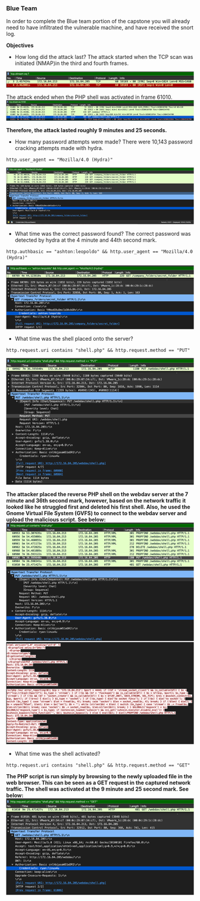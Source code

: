 ### Blue Team 
In order to complete the Blue team portion of the capstone you will already need to have infiltrated the vulnerable machine, and have received the snort log. 

**Objectives**
- How long did the attack last?
The attack started when the TCP scan was initiated (NMAP)in the third and fourth frames. 
<img src="images/blue-01.png" />

The attack ended when the PHP shell was activated in frame 61010. 
<img src="images/blue-02.png" />

**Therefore, the attack lasted roughly 9 minutes and 25 seconds.**

- How many password attempts were made?
There were 10,143 password cracking attempts made with hydra.
```
http.user_agent == "Mozilla/4.0 (Hydra)"
```
<img src="images/blue-03.png" />  

- What time was the correct password found? 
The correct password was detected by hydra at the 4 minute and 44th second mark. 
```
http.authbasic == "ashton:leopoldo" && http.user_agent == "Mozilla/4.0 (Hydra)"
```
<img src="images/blue-04.png" />

- What time was the shell placed onto the server?
```
http.request.uri contains "shell.php" && http.request.method == "PUT"
```
<img src="images/blue-05.png" />

**The attacker placed the reverse PHP shell on the webdav server at the 7 minute and 36th second mark, however, based on the network traffic it looked like he struggled first and deleted his first shell. Also, he used the Gnome Virtual File System (GVFS) to connect to the webdav server and upload the malicious script. See below:**
<img src="images/blue-06.png" />
<img src="images/blue-07.png" />

- What time was the shell activated?
```
http.request.uri contains "shell.php" && http.request.method == "GET"
```
**The PHP script is run simply by browsing to the newly uploaded file in the web browser. This can be seen as a GET request in the captured network traffic. The shell was activated at the 9 minute and 25 second mark. See below:**
<img src="images/blue-08.png" />



